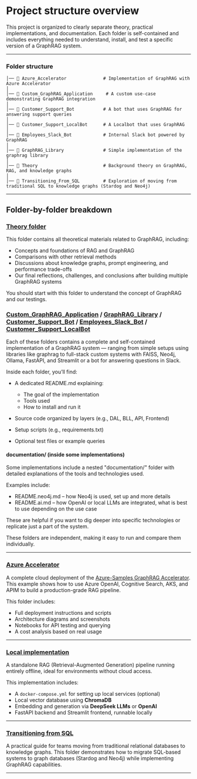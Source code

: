 # Project structure overview

This project is organized to clearly separate theory, practical implementations, and documentation. Each folder is self-contained and includes everything needed to understand, install, and test a specific version of a GraphRAG system.

---

### Folder structure

```
│── 📁 Azure_Accelerator              # Implementation of GraphRAG with Azure Accelerator
│
│── 📁 Custom_GraphRAG_Application     # A custom use-case demonstrating GraphRAG integration
│
│── 📁 Customer_Support_Bot           # A bot that uses GraphRAG for answering support queries
│
│── 📁 Customer_Support_LocalBot      # A Localbot that uses GraphRAG
│
│── 📁 Employees_Slack_Bot            # Internal Slack bot powered by GraphRAG
│
│── 📁 GraphRAG_Library               # Simple implementation of the graphrag library 
│
│── 📁 Theory                         # Background theory on GraphRAG, RAG, and knowledge graphs
│
│── 📁 Transitioning_From_SQL         # Exploration of moving from traditional SQL to knowledge graphs (Stardog and Neo4j)
```

---

## Folder-by-folder breakdown

### [Theory folder](./Theory/README.md)

This folder contains all theoretical materials related to GraphRAG, including:

- Concepts and foundations of RAG and GraphRAG
- Comparisons with other retrieval methods
- Discussions about knowledge graphs, prompt engineering, and performance trade-offs
- Our final reflections, challenges, and conclusions after building multiple GraphRAG systems

You should start with this folder to understand the concept of GraphRAG and our testings.

### [Custom_GraphRAG_Application](./Custom_GraphRAG_Application/README.md) / [GraphRAG_Library](./GraphRAG_Library/README.md) / [Customer_Support_Bot](./Customer_Support_Bot/README.md) / [Employees_Slack_Bot](./Employees_Slack_Bot/README.md) / [Customer_Support_LocalBot](.Customer_Support_LocalBot/README.md)

Each of these folders contains a complete and self-contained implementation of a GraphRAG system — ranging from simple setups using libraries like graphrag to full-stack custom systems with FAISS, Neo4j, Ollama, FastAPI, and Streamlit or a bot for answering questions in Slack.

Inside each folder, you’ll find:

- A dedicated README.md explaining:

  - The goal of the implementation
  - Tools used
  - How to install and run it
- Source code organized by layers (e.g., DAL, BLL, API, Frontend)
- Setup scripts (e.g., requirements.txt)
- Optional test files or example queries

#### documentation/ (inside some implementations)

Some implementations include a nested "documentation/" folder with detailed explanations of the tools and technologies used.

Examples include:

- README.neo4j.md – how Neo4j is used, set up and more details
- README.ai.md – how OpenAI or local LLMs are integrated, what is best to use depending on the use case

These are helpful if you want to dig deeper into specific technologies or replicate just a part of the system.

These folders are independent, making it easy to run and compare them individually.

---

### [Azure Accelerator](./Azure_Accelerator/readme.md)

A complete cloud deployment of the [Azure-Samples GraphRAG Accelerator](https://github.com/Azure-Samples/graphrag-accelerator). This example shows how to use Azure OpenAI, Cognitive Search, AKS, and APIM to build a production-grade RAG pipeline.

This folder includes:

* Full deployment instructions and scripts
* Architecture diagrams and screenshots
* Notebooks for API testing and querying
* A cost analysis based on real usage

---

### [Local implementation]()

A standalone RAG (Retrieval-Augmented Generation) pipeline running entirely offline, ideal for environments without cloud access.

This implementation includes:

* A `docker-compose.yml` for setting up local services (optional)
* Local vector database using **ChromaDB**
* Embedding and generation via **DeepSeek LLMs** or **OpenAI**
* FastAPI backend and Streamlit frontend, runnable locally

---

### [Transitioning from SQL](./Transitioning_From_SQL/README.md)

A practical guide for teams moving from traditional relational databases to knowledge graphs. This folder demonstrates how to migrate SQL-based systems to graph databases (Stardog and Neo4j) while implementing GraphRAG capabilities.

---
